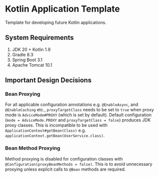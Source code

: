 # Kotlin Application Template
Template for developing future Kotlin applications.

## System Requirements

1. JDK 20 + Kotlin 1.9
2. Gradle 8.3
3. Spring Boot 3.1
4. Apache Tomcat 10.1

## Important Design Decisions

### Bean Proxying

For all applicable configuration annotations e.g. `@EnableAsync`, and `@EnableCaching` etc.,
`proxyTargetClass` needs to be set to `true` when proxy mode is `AdviceMode#PROXY` (which is set by default).
Default configuration (`mode = AdviceMode.PROXY` and `proxyTargetClass = false`) produces JDK proxy classes.
This is incompatible to be used with `ApplicationContext#getBean(Class)` e.g. `applicationContext.getBean(UserService.class)`.

### Bean Method Proxying

Method proxying is disabled for configuration classes with `@Configuration(proxyBeanMethods = false)`.
This is to avoid unnecessary proxying unless explicit calls to `@Bean` methods are required.  